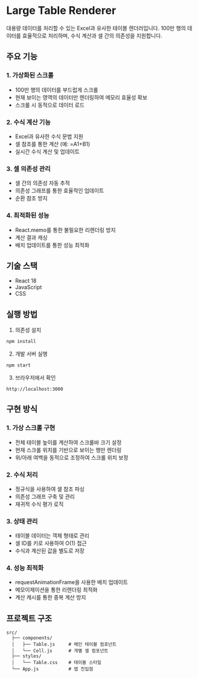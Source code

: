 # Large Table Renderer

대용량 데이터를 처리할 수 있는 Excel과 유사한 테이블 렌더러입니다. 100만 행의 데이터를 효율적으로 처리하며, 수식 계산과 셀 간의 의존성을 지원합니다.

## 주요 기능

### 1. 가상화된 스크롤
- 100만 행의 데이터를 부드럽게 스크롤
- 현재 보이는 영역의 데이터만 렌더링하여 메모리 효율성 확보
- 스크롤 시 동적으로 데이터 로드

### 2. 수식 계산 기능
- Excel과 유사한 수식 문법 지원
- 셀 참조를 통한 계산 (예: =A1+B1)
- 실시간 수식 계산 및 업데이트

### 3. 셀 의존성 관리
- 셀 간의 의존성 자동 추적
- 의존성 그래프를 통한 효율적인 업데이트
- 순환 참조 방지

### 4. 최적화된 성능
- React.memo를 통한 불필요한 리렌더링 방지
- 계산 결과 캐싱
- 배치 업데이트를 통한 성능 최적화

## 기술 스택

- React 18
- JavaScript
- CSS

## 실행 방법

1. 의존성 설치
```bash
npm install
```

2. 개발 서버 실행
```bash
npm start
```

3. 브라우저에서 확인
```
http://localhost:3000
```

## 구현 방식

### 1. 가상 스크롤 구현
- 전체 테이블 높이를 계산하여 스크롤바 크기 설정
- 현재 스크롤 위치를 기반으로 보이는 행만 렌더링
- 위/아래 여백을 동적으로 조정하여 스크롤 위치 보정

### 2. 수식 처리
- 정규식을 사용하여 셀 참조 파싱
- 의존성 그래프 구축 및 관리
- 재귀적 수식 평가 로직

### 3. 상태 관리
- 테이블 데이터는 객체 형태로 관리
- 셀 ID를 키로 사용하여 O(1) 접근
- 수식과 계산된 값을 별도로 저장

### 4. 성능 최적화
- requestAnimationFrame을 사용한 배치 업데이트
- 메모이제이션을 통한 리렌더링 최적화
- 계산 캐시를 통한 중복 계산 방지

## 프로젝트 구조

```
src/
  ├── components/
  │   ├── Table.js     # 메인 테이블 컴포넌트
  │   └── Cell.js      # 개별 셀 컴포넌트
  ├── styles/
  │   └── Table.css    # 테이블 스타일
  └── App.js           # 앱 진입점
```